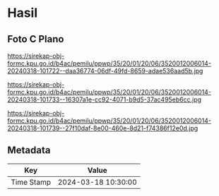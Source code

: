 # Hasil

## Foto C Plano

https://sirekap-obj-formc.kpu.go.id/b4ac/pemilu/ppwp/35/20/01/20/06/3520012006014-20240318-101722--daa36774-06df-49fd-8659-adae536aad5b.jpg

https://sirekap-obj-formc.kpu.go.id/b4ac/pemilu/ppwp/35/20/01/20/06/3520012006014-20240318-101733--16307a1e-cc92-4071-b9d5-37ac495eb6cc.jpg

https://sirekap-obj-formc.kpu.go.id/b4ac/pemilu/ppwp/35/20/01/20/06/3520012006014-20240318-101739--27f10daf-8e00-460e-8d21-f74386f12e0d.jpg


## Metadata

| Key        | Value               |
| ---------- | ------------------- |
| Time Stamp | 2024-03-18 10:30:00 |



